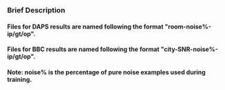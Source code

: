 ### Brief Description
#### Files for DAPS results are named following the format "room-noise%-ip/gt/op".
#### Files for BBC results are named following the format "city-SNR-noise%-ip/gt/op".
#### Note: noise% is the percentage of pure noise examples used during training.
